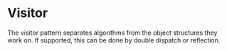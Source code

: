 # Visitor

The visitor pattern separates algorithms from the object structures they work on.
If supported, this can be done by double dispatch or reflection.

